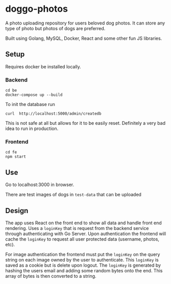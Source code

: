 # doggo-photos

A photo uploading repository for users beloved dog photos. It can store any type of photo but photos of dogs are preferred.

Built using Golang, MySQL, Docker, React and some other fun JS libraries.

## Setup

Requires docker be installed locally.

### Backend

```
cd be
docker-compose up --build
```

To init the database run

```
curl  http://localhost:5000/admin/createdb  
```

This is not safe at all but allows for it to be easily reset. Definitely a very bad idea to run in production.

### Frontend
```
cd fe
npm start
```

## Use

Go to localhost:3000 in browser.

There are test images of dogs in `test-data` that can be uploaded

## Design
The app uses React on the front end to show all data and handle front end rendering. Uses a `loginKey` that is request from the backend service through authenticating with Go Server. Upon authentication the frontend will cache the `loginKey` to request all user protected data (username, photos, etc).

For image authentication the frontend must put the `loginKey` on the query string on each image owned by the user to authenticate. This `loginKey` is saved as a cookie but is delete upon logout. The `loginKey` is generated by hashing the users email and adding some random bytes onto the end. This array of bytes is then converted to a string.
